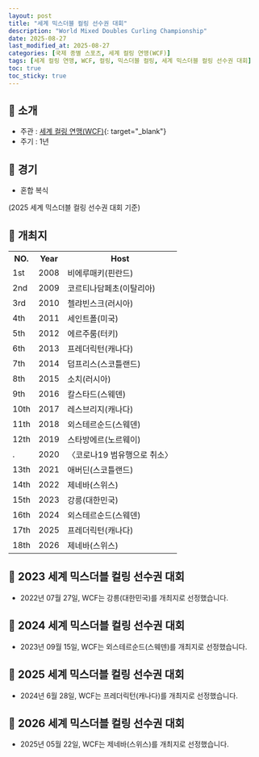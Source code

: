 ```yaml
---
layout: post
title: "세계 믹스더블 컬링 선수권 대회"
description: "World Mixed Doubles Curling Championship"
date: 2025-08-27
last_modified_at: 2025-08-27
categories: [국제 종별 스포츠, 세계 컬링 연맹(WCF)]
tags: [세계 컬링 연맹, WCF, 컬링, 믹스더블 컬링, 세계 믹스더블 컬링 선수권 대회]
toc: true
toc_sticky: true
---
```

## 📜 소개
* 주관 : [세계 컬링 연맹(WCF)](https://worldcurling.org/){: target="_blank"}
* 주기 : 1년

## 📜 경기
* 혼합 복식

(2025 세계 믹스더블 컬링 선수권 대회 기준)

## 📜 개최지

<html>

<head>
    <meta charset="UTF-8">
</head>

<body>
    <table>
        <tr class="header-row">
            <th class="col-no">NO.</th>
            <th class="col-year">Year</th>
            <th class="col-host">Host</th>
        </tr>
        <tr>
            <td>1st</td>
            <td>2008</td>
            <td>비에루매키(핀란드)</td>
        </tr>
        <tr>
            <td>2nd</td>
            <td>2009</td>
            <td>코르티나담페초(이탈리아)</td>
        </tr>
        <tr>
            <td>3rd</td>
            <td>2010</td>
            <td>첼랴빈스크(러시아)</td>
        </tr>
        <tr>
            <td>4th</td>
            <td>2011</td>
            <td>세인트폴(미국)</td>
        </tr>
        <tr>
            <td>5th</td>
            <td>2012</td>
            <td>에르주룸(터키)</td>
        </tr>
        <tr>
            <td>6th</td>
            <td>2013</td>
            <td>프레더릭턴(캐나다)</td>
        </tr>
        <tr>
            <td>7th</td>
            <td>2014</td>
            <td>덤프리스(스코틀랜드)</td>
        </tr>
        <tr>
            <td>8th</td>
            <td>2015</td>
            <td>소치(러시아)</td>
        </tr>
        <tr>
            <td>9th</td>
            <td>2016</td>
            <td>칼스타드(스웨덴)</td>
        </tr>
        <tr>
            <td>10th</td>
            <td>2017</td>
            <td>레스브리지(캐나다)</td>
        </tr>
        <tr>
            <td>11th</td>
            <td>2018</td>
            <td>외스테르순드(스웨덴)</td>
        </tr>
        <tr>
            <td>12th</td>
            <td>2019</td>
            <td>스타방에르(노르웨이)</td>
        </tr>
        <tr>
            <td>.</td>
            <td>2020</td>
            <td>〈코로나19 범유행으로 취소〉</td>
        </tr>
        <tr>
            <td>13th</td>
            <td>2021</td>
            <td>애버딘(스코틀랜드)</td>
        </tr>
        <tr>
            <td>14th</td>
            <td>2022</td>
            <td>제네바(스위스)</td>
        </tr>
        <tr>
            <td><span class="korea-host">15th</span></td>
            <td><span class="korea-host">2023</span></td>
            <td><span class="korea-host">강릉(대한민국)</span></td>
        </tr>
        <tr>
            <td>16th</td>
            <td>2024</td>
            <td>외스테르순드(스웨덴)</td>
        </tr>
        <tr>
            <td>17th</td>
            <td>2025</td>
            <td>프레더릭턴(캐나다)</td>
        </tr>
        <tr>
            <td>18th</td>
            <td>2026</td>
            <td>제네바(스위스)</td>
        </tr>
    </table>
</body>

</html>

## 📜 2023 세계 믹스더블 컬링 선수권 대회
* 2022년 07월 27일, WCF는 <span class="korea-host">강릉(대한민국)</span>를 개최지로 선정했습니다.

## 📜 2024 세계 믹스더블 컬링 선수권 대회
* 2023년 09월 15일, WCF는 <span class="foreign-host">외스테르순드(스웨덴)</span>를 개최지로 선정했습니다.

## 📜 2025 세계 믹스더블 컬링 선수권 대회
* 2024년 6월 28일, WCF는 <span class="foreign-host">프레더릭턴(캐나다)</span>를 개최지로 선정했습니다.

## 📜 2026 세계 믹스더블 컬링 선수권 대회
* 2025년 05월 22일, WCF는 <span class="foreign-host">제네바(스위스)</span>를 개최지로 선정했습니다.
